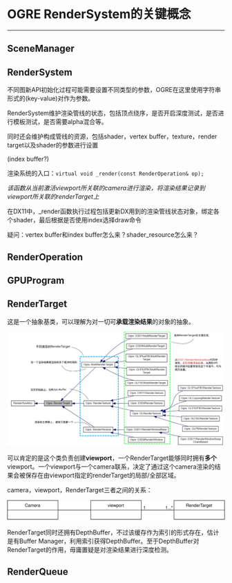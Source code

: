 # OGRE RenderSystem的关键概念

---

## SceneManager



## RenderSystem

不同图新API初始化过程可能需要设置不同类型的参数，OGRE在这里使用字符串形式的(key-value)对作为参数。

RenderSystem维护渲染管线的状态，包括顶点绕序，是否开启深度测试，是否进行模板测试，是否需要alpha混合等。

同时还会维护构成管线的资源，包括shader，vertex buffer，texture，render target以及shader的参数进行设置

(index buffer?)

渲染系统的入口：`virtual void _render(const RenderOperation& op);`

*该函数从当前激活viewport所关联的camera进行渲染，将渲染结果记录到viewport所关联的renderTarget上*

在DX11中，_render函数执行过程包括更新DX用到的渲染管线状态对象，绑定各个shader，最后根据是否使用index选择draw命令

疑问：vertex buffer和index buffer怎么来？shader_resource怎么来？

## RenderOperation



## GPUProgram



## RenderTarget

这是一个抽象基类，可以理解为对一切可**承载渲染结果**的对象的抽象。

![RenderTarget继承关系](./diagram/RenderTarget继承关系.svg)

可以肯定的是这个类负责创建**viewport**，一个RenderTarget能够同时拥有**多个**viewport。一个viewport与一个camera联系，决定了通过这个camera渲染的结果会被保存在由viewport指定的renderTarget的局部/全部区域。

camera，viewport，RenderTarget三者之间的关系：

![camera，viewport，RenderTarget三者之间的关系](./diagram/camera_viewport_renderTarget_relationship.svg)

RenderTarget同时还拥有DepthBuffer，不过该缓存作为索引的形式存在，估计是有Buffer Manager，利用索引获得DepthBuffer。至于DepthBuffer对RenderTarget的作用，毋庸置疑是对渲染结果进行深度检测。

## RenderQueue